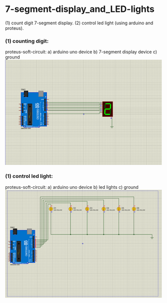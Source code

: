 # 7-segment-display_and_LED-lights
(1) count digit 7-segment display.
(2) control led light (using arduino and proteus).


### (1) counting digit:
proteus-soft-circuit: a) arduino uno device 
                  b) 7-segment display device
                  c) ground
![counting digit proteus circuit design](./count-start-from-2.png)


### (1) control led light:
proteus-soft-circuit: a) arduino uno device 
                  b) led lights
                  c) ground
![control led light proteus circuit design](./q_4-on_half-off_half.png)
